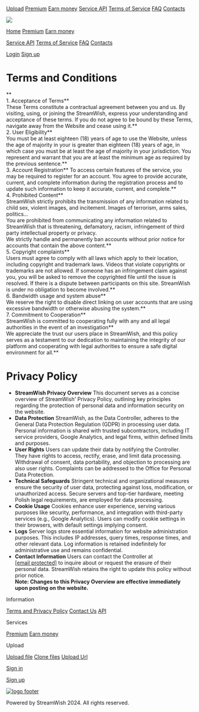 [Upload](https://kswplayer.info/?op=upload) [Premium](https://kswplayer.info/premium) [Earn money](https://kswplayer.info/make_money.html) [Service API](https://kswplayer.info/api.html) [Terms of Service](https://kswplayer.info/tos) [FAQ](https://kswplayer.info/faq) [Contacts](https://kswplayer.info/contact)

[![](/wish_dark/images/logo.svg)](https://kswplayer.info/)

[Home](https://kswplayer.info/) [Premium](https://kswplayer.info/premium) [Earn money](https://kswplayer.info/make_money.html)

[](#)

[Service API](https://kswplayer.info/api.html) [Terms of Service](https://kswplayer.info/tos) [FAQ](https://kswplayer.info/faq) [Contacts](https://kswplayer.info/contact)

[Login](https://kswplayer.info/login.html) [Sign up](https://kswplayer.info/?op=registration)

[](https://kswplayer.info/login.html)

Terms and Conditions
====================

**  
1\. Acceptance of Terms**  
These Terms constitute a contractual agreement between you and us. By visiting, using, or joining the StreamWish, express your understanding and acceptance of these terms. If you do not agree to be bound by these Terms, navigate away from the Website and cease using it.**  
2\. User Eligibility**  
You must be at least eighteen (18) years of age to use the Website, unless the age of majority in your is greater than eighteen (18) years of age, in which case you must be at least the age of majority in your jurisdiction. You represent and warrant that you are at least the minimum age as required by the previous sentence.**  
3\. Account Registration** To access certain features of the service, you may be required to register for an account. You agree to provide accurate, current, and complete information during the registration process and to update such information to keep it accurate, current, and complete.**  
4\. Prohibited Content**  
StreamWish strictly prohibits the transmission of any information related to child sex, violent images, and incitement. Images of terrorism, arms sales, politics...  
You are prohibited from communicating any information related to StreamWish that is threatening, defamatory, racism, infringement of third party intellectual property or privacy.  
We strictly handle and permanently ban accounts without prior notice for accounts that contain the above content.**  
5\. Copyright complaints**  
Users must agree to comply with all laws which apply to their location, including copyright and trademark laws. Videos that violate copyrights or trademarks are not allowed. If someone has an infringement claim against you, you will be asked to remove the copyrighted file until the issue is resolved. If there is a dispute between participants on this site. StreamWish is under no obligation to become involved.**  
6\. Bandwidth usage and system abuse**  
We reserve the right to disable direct linking on user accounts that are using excessive bandwidth or otherwise abusing the system.**  
7\. Commitment to Cooperation**  
StreamWish is committed to cooperating fully with any and all legal authorities in the event of an investigation**  
We appreciate the trust our users place in StreamWish, and this policy serves as a testament to our dedication to maintaining the integrity of our platform and cooperating with legal authorities to ensure a safe digital environment for all.**

Privacy Policy
==============

* **StreamWish Privacy Overview**
This document serves as a concise overview of StreamWish' Privacy Policy, outlining key principles regarding the protection of personal data and information security on the website.  
* **Data Protection**
StreamWish, as the Data Controller, adheres to the General Data Protection Regulation (GDPR) in processing user data. Personal information is shared with trusted subcontractors, including IT service providers, Google Analytics, and legal firms, within defined limits and purposes.  
* **User Rights**
Users can update their data by notifying the Controller. They have rights to access, rectify, erase, and limit data processing. Withdrawal of consent, data portability, and objection to processing are also user rights. Complaints can be addressed to the Office for Personal Data Protection.  
* **Technical Safeguards**
Stringent technical and organizational measures ensure the security of user data, protecting against loss, modification, or unauthorized access. Secure servers and top-tier hardware, meeting Polish legal requirements, are employed for data processing.  
* **Cookie Usage**
Cookies enhance user experience, serving various purposes like security, performance, and integration with third-party services (e.g., Google Analytics). Users can modify cookie settings in their browsers, with default settings implying consent.  
* **Logs**
Server logs store essential information for website administration purposes. This includes IP addresses, query times, response times, and other relevant data. Log information is retained indefinitely for administrative use and remains confidential.  
* **Contact Information**
Users can contact the Controller at [\[email protected\]](https://kswplayer.info/cdn-cgi/l/email-protection) to inquire about or request the erasure of their personal data. StreamWish retains the right to update this policy without prior notice.  
**Note: Changes to this Privacy Overview are effective immediately upon posting on the website.**

Information

[Terms and Privacy Policy](https://kswplayer.info/tos) [Contact Us](https://kswplayer.info/contact) [API](https://kswplayer.info/api.html)

Services

[Premium](https://kswplayer.info/premium) [Earn money](https://kswplayer.info/make_money.html)

Upload

[Upload file](https://kswplayer.info/?op=upload) [Clone files](https://kswplayer.info/?op=upload_clone) [Upload Url](https://kswplayer.info/?op=upload_url)

[Sign in](https://kswplayer.info/login.html)

[Sign up](https://kswplayer.info/?op=registration)

[![logo footer](/wish_dark/images/logo.svg)](#)

Powered by StreamWish 2024. All rights reserved.